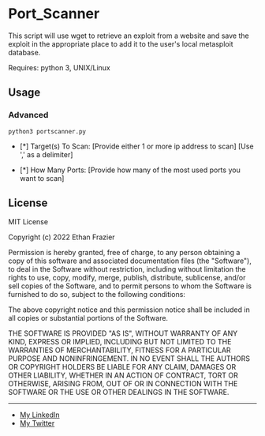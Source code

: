 Port_Scanner
===========================

This script will use wget to retrieve an exploit from a website and save the exploit in the appropriate place to add it to the user's local metasploit database.


Requires: python 3, UNIX/Linux


Usage
-----


### Advanced
```shell
python3 portscanner.py
```

* [*] Target(s) To Scan: [Provide either 1 or more ip address to scan]
                         [Use ',' as a delimiter]

* [*] How Many Ports:    [Provide how many of the most used ports you want to scan]


License
-------

MIT License

Copyright (c) 2022 Ethan Frazier

Permission is hereby granted, free of charge, to any person obtaining a copy
of this software and associated documentation files (the "Software"), to deal
in the Software without restriction, including without limitation the rights
to use, copy, modify, merge, publish, distribute, sublicense, and/or sell
copies of the Software, and to permit persons to whom the Software is
furnished to do so, subject to the following conditions:

The above copyright notice and this permission notice shall be included in all
copies or substantial portions of the Software.

THE SOFTWARE IS PROVIDED "AS IS", WITHOUT WARRANTY OF ANY KIND, EXPRESS OR
IMPLIED, INCLUDING BUT NOT LIMITED TO THE WARRANTIES OF MERCHANTABILITY,
FITNESS FOR A PARTICULAR PURPOSE AND NONINFRINGEMENT. IN NO EVENT SHALL THE
AUTHORS OR COPYRIGHT HOLDERS BE LIABLE FOR ANY CLAIM, DAMAGES OR OTHER
LIABILITY, WHETHER IN AN ACTION OF CONTRACT, TORT OR OTHERWISE, ARISING FROM,
OUT OF OR IN CONNECTION WITH THE SOFTWARE OR THE USE OR OTHER DEALINGS IN THE
SOFTWARE.

***
* [My LinkedIn](https://www.linkedin.com/in/ethan-frazier-51360365)
* [My Twitter](https://twitter.com/zazenstate91)
